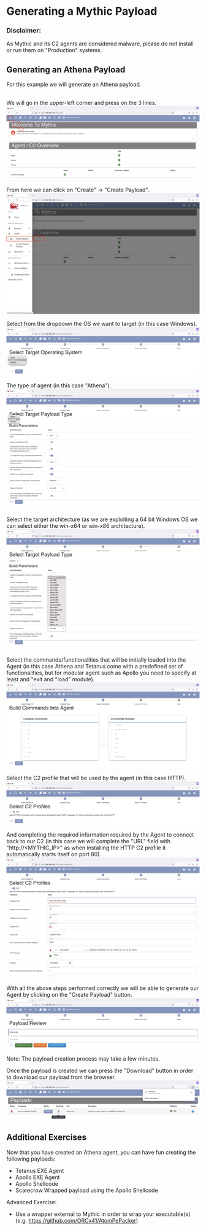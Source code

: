 # Generating a Mythic Payload

### Disclaimer:
As Mythic and its C2 agents are considered malware, please do not install or run them on "Production" systems.

## Generating an Athena Payload

For this example we will generate an Athena payload.
<br/><br/>

We will go in the upper-left corner and press on the 3 lines.
<img src="Images/optionsDropdown.png">

From here we can click on "Create" -> "Create Payload".
<img src="Images/createPayload.png">

Select from the dropdown the OS we want to target (in this case Windows).
<img src="Images/payload_selectOS.png">

The type of agent (in this case "Athena").
<img src="Images/payload_selectAthena.png">

Select the target architecture (as we are exploiting a 64 bit Windows OS we can select either the win-x64 or win-x86 architecture).
<img src="Images/payload_targetArchitecture.png">

Select the commands/functionalities that will be initially loaded into the Agent (in this case Athena and Tetanus come with a predefined set of functionalities, but for modular agent such as Apollo you need to specify at least and "exit and "load" module).
<img src="Images/payload_agentCommands.png">

Select the C2 profile that will be used by the agent (in this case HTTP).
<img src="Images/payload_c2Profile_1.png">

And completing the required information required by the Agent to connect back to our C2 (in this case we will complete the "URL" field with "http://<MYTHIC_IP>" as when installing the HTTP C2 profile it automatically starts itself on port 80).
<img src="Images/payload_c2Profile_2.png">

With all the above steps performed correctly we will be able to generate our Agent by clicking on the "Create Payload" button.
<img src="Images/payload_createPayload.png">

Note: The payload creation process may take a few minutes.

Once the payload is created we can press the "Download" button in order to download our payload from the browser.
<img src="Images/payload_downloadPayload.png">

## Additional Exercises
Now that you have created an Athena agent, you can have fun creating the following payloads:
- Tetanus EXE Agent
- Apollo EXE Agent
- Apollo Shellcode
- Scarecrow Wrapped payload using the Apollo Shellcode

Advanced Exercise:
- Use a wrapper external to Mythic in order to wrap your executable(s) (e.g. https://github.com/ORCx41/AtomPePacker)
